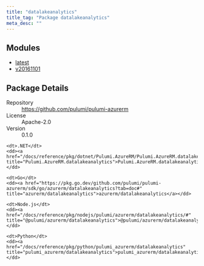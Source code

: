 ```yaml
---
title: "datalakeanalytics"
title_tag: "Package datalakeanalytics"
meta_desc: ""
---
```


<!-- WARNING: this file was generated by Pulumi Docs Generator. -->
<!-- Do not edit by hand unless you're certain you know what you are doing! -->



<h2 id="modules">Modules</h2>
<ul class="api">
    <li><a href="latest/" title="latest"><span class="symbol module"></span>latest</a></li>
    <li><a href="v20161101/" title="v20161101"><span class="symbol module"></span>v20161101</a></li>
</ul>

<h2 id="package-details">Package Details</h2>
<dl class="package-details">
	<dt>Repository</dt>
	<dd><a href="https://github.com/pulumi/pulumi-azurerm">https://github.com/pulumi/pulumi-azurerm</a></dd>
	<dt>License</dt>
	<dd>Apache-2.0</dd>
	<dt>Version</dt>
	<dd>0.1.0</dd>
</dl>



<dl class="tabular">

    <dt>.NET</dt>
    <dd><a href="/docs/reference/pkg/dotnet/Pulumi.AzureRM/Pulumi.AzureRM.datalakeanalytics.html" title="Pulumi.AzureRM.datalakeanalytics">Pulumi.AzureRM.datalakeanalytics</a></dd>

    <dt>Go</dt>
    <dd><a href="https://pkg.go.dev/github.com/pulumi/pulumi-azurerm/sdk/go/azurerm/datalakeanalytics?tab=doc#" title="azurerm/datalakeanalytics">azurerm/datalakeanalytics</a></dd>

    <dt>Node.js</dt>
    <dd><a href="/docs/reference/pkg/nodejs/pulumi/azurerm/datalakeanalytics/#" title="@pulumi/azurerm/datalakeanalytics">@pulumi/azurerm/datalakeanalytics</a></dd>

    <dt>Python</dt>
    <dd><a href="/docs/reference/pkg/python/pulumi_azurerm/datalakeanalytics" title="pulumi_azurerm/datalakeanalytics">pulumi_azurerm/datalakeanalytics</a></dd>

</dl>

